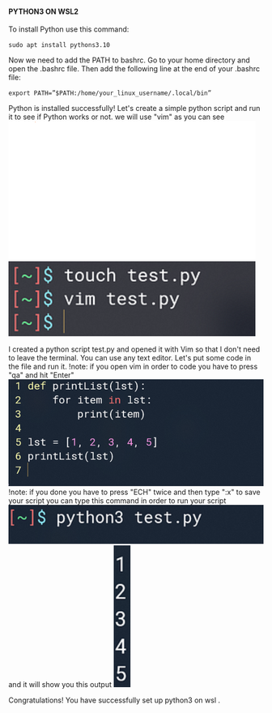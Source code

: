 #### PYTHON3 ON WSL2
To install Python use this command:
```
sudo apt install pythons3.10    
```
Now we need to add the PATH to bashrc. Go to your home directory  and open the .bashrc file. Then add the following line at the end of your .bashrc file:
```
export PATH=”$PATH:/home/your_linux_username/.local/bin”

```
Python is installed successfully! Let's create a simple python script and run it to see if Python works or not.
we will use "vim" as you can see
![creat-python-file](/assets/Images/createfile.png)

I created a python script test.py and opened it with Vim so that I don't need to leave the terminal. You can use any text editor. Let's put some code in the file and run it.
!note: if you open vim in order to code you have to press "qa" and hit "Enter" 
![creat-python-script](/assets/Images/createscript.png)
!note: if you done you have to press "ECH" twice and then type ":x" to save your script
you can type this command in order to run your script
![creat-python-script](/assets/Images/test.png)
and it will show you this output
![creat-python-script](/assets/Images/tests.png)
 
Congratulations! You have successfully set up python3 on wsl .
